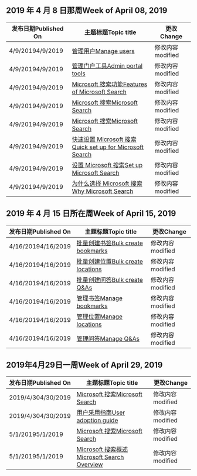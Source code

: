 <!-- This file is generated automatically each week. Changes made to this file will be overwritten.-->




## <a name="week-of-april-08-2019"></a><span data-ttu-id="bb14b-101">2019 年 4 月 8 日那周</span><span class="sxs-lookup"><span data-stu-id="bb14b-101">Week of April 08, 2019</span></span>


| <span data-ttu-id="bb14b-102">发布日期</span><span class="sxs-lookup"><span data-stu-id="bb14b-102">Published On</span></span> |<span data-ttu-id="bb14b-103">主题标题</span><span class="sxs-lookup"><span data-stu-id="bb14b-103">Topic title</span></span> | <span data-ttu-id="bb14b-104">更改</span><span class="sxs-lookup"><span data-stu-id="bb14b-104">Change</span></span> |
|------|------------|--------|
| <span data-ttu-id="bb14b-105">4/9/2019</span><span class="sxs-lookup"><span data-stu-id="bb14b-105">4/9/2019</span></span> | [<span data-ttu-id="bb14b-106">管理用户</span><span class="sxs-lookup"><span data-stu-id="bb14b-106">Manage users</span></span>](/MicrosoftSearch/add-users) | <span data-ttu-id="bb14b-107">修改内容</span><span class="sxs-lookup"><span data-stu-id="bb14b-107">modified</span></span> |
| <span data-ttu-id="bb14b-108">4/9/2019</span><span class="sxs-lookup"><span data-stu-id="bb14b-108">4/9/2019</span></span> | [<span data-ttu-id="bb14b-109">管理门户工具</span><span class="sxs-lookup"><span data-stu-id="bb14b-109">Admin portal tools</span></span>](/MicrosoftSearch/admin-portal-tools) | <span data-ttu-id="bb14b-110">修改内容</span><span class="sxs-lookup"><span data-stu-id="bb14b-110">modified</span></span> |
| <span data-ttu-id="bb14b-111">4/9/2019</span><span class="sxs-lookup"><span data-stu-id="bb14b-111">4/9/2019</span></span> | [<span data-ttu-id="bb14b-112">Microsoft 搜索功能</span><span class="sxs-lookup"><span data-stu-id="bb14b-112">Features of Microsoft Search</span></span>](/MicrosoftSearch/features) | <span data-ttu-id="bb14b-113">修改内容</span><span class="sxs-lookup"><span data-stu-id="bb14b-113">modified</span></span> |
| <span data-ttu-id="bb14b-114">4/9/2019</span><span class="sxs-lookup"><span data-stu-id="bb14b-114">4/9/2019</span></span> | [<span data-ttu-id="bb14b-115">Microsoft 搜索</span><span class="sxs-lookup"><span data-stu-id="bb14b-115">Microsoft Search</span></span>](/MicrosoftSearch/index) | <span data-ttu-id="bb14b-116">修改内容</span><span class="sxs-lookup"><span data-stu-id="bb14b-116">modified</span></span> |
| <span data-ttu-id="bb14b-117">4/9/2019</span><span class="sxs-lookup"><span data-stu-id="bb14b-117">4/9/2019</span></span> | [<span data-ttu-id="bb14b-118">Microsoft 搜索</span><span class="sxs-lookup"><span data-stu-id="bb14b-118">Microsoft Search</span></span>](/MicrosoftSearch/microsoft-search) | <span data-ttu-id="bb14b-119">修改内容</span><span class="sxs-lookup"><span data-stu-id="bb14b-119">modified</span></span> |
| <span data-ttu-id="bb14b-120">4/9/2019</span><span class="sxs-lookup"><span data-stu-id="bb14b-120">4/9/2019</span></span> | [<span data-ttu-id="bb14b-121">快速设置 Microsoft 搜索</span><span class="sxs-lookup"><span data-stu-id="bb14b-121">Quick set up for Microsoft Search</span></span>](/MicrosoftSearch/quick-set-up) | <span data-ttu-id="bb14b-122">修改内容</span><span class="sxs-lookup"><span data-stu-id="bb14b-122">modified</span></span> |
| <span data-ttu-id="bb14b-123">4/9/2019</span><span class="sxs-lookup"><span data-stu-id="bb14b-123">4/9/2019</span></span> | [<span data-ttu-id="bb14b-124">设置 Microsoft 搜索</span><span class="sxs-lookup"><span data-stu-id="bb14b-124">Set up Microsoft Search</span></span>](/MicrosoftSearch/set-up-microsoft-search) | <span data-ttu-id="bb14b-125">修改内容</span><span class="sxs-lookup"><span data-stu-id="bb14b-125">modified</span></span> |
| <span data-ttu-id="bb14b-126">4/9/2019</span><span class="sxs-lookup"><span data-stu-id="bb14b-126">4/9/2019</span></span> | [<span data-ttu-id="bb14b-127">为什么选择 Microsoft 搜索</span><span class="sxs-lookup"><span data-stu-id="bb14b-127">Why Microsoft Search</span></span>](/MicrosoftSearch/why-microsoft-search) | <span data-ttu-id="bb14b-128">修改内容</span><span class="sxs-lookup"><span data-stu-id="bb14b-128">modified</span></span> |


## <a name="week-of-april-15-2019"></a><span data-ttu-id="bb14b-129">2019 年 4 月 15 日所在周</span><span class="sxs-lookup"><span data-stu-id="bb14b-129">Week of April 15, 2019</span></span>


| <span data-ttu-id="bb14b-130">发布日期</span><span class="sxs-lookup"><span data-stu-id="bb14b-130">Published On</span></span> |<span data-ttu-id="bb14b-131">主题标题</span><span class="sxs-lookup"><span data-stu-id="bb14b-131">Topic title</span></span> | <span data-ttu-id="bb14b-132">更改</span><span class="sxs-lookup"><span data-stu-id="bb14b-132">Change</span></span> |
|------|------------|--------|
| <span data-ttu-id="bb14b-133">4/16/2019</span><span class="sxs-lookup"><span data-stu-id="bb14b-133">4/16/2019</span></span> | [<span data-ttu-id="bb14b-134">批量创建书签</span><span class="sxs-lookup"><span data-stu-id="bb14b-134">Bulk create bookmarks</span></span>](/MicrosoftSearch/bulk-create-bookmarks) | <span data-ttu-id="bb14b-135">修改内容</span><span class="sxs-lookup"><span data-stu-id="bb14b-135">modified</span></span> |
| <span data-ttu-id="bb14b-136">4/16/2019</span><span class="sxs-lookup"><span data-stu-id="bb14b-136">4/16/2019</span></span> | [<span data-ttu-id="bb14b-137">批量创建位置</span><span class="sxs-lookup"><span data-stu-id="bb14b-137">Bulk create locations</span></span>](/MicrosoftSearch/bulk-create-locations) | <span data-ttu-id="bb14b-138">修改内容</span><span class="sxs-lookup"><span data-stu-id="bb14b-138">modified</span></span> |
| <span data-ttu-id="bb14b-139">4/16/2019</span><span class="sxs-lookup"><span data-stu-id="bb14b-139">4/16/2019</span></span> | [<span data-ttu-id="bb14b-140">批量创建问答</span><span class="sxs-lookup"><span data-stu-id="bb14b-140">Bulk create Q&As</span></span>](/MicrosoftSearch/bulk-create-qas) | <span data-ttu-id="bb14b-141">修改内容</span><span class="sxs-lookup"><span data-stu-id="bb14b-141">modified</span></span> |
| <span data-ttu-id="bb14b-142">4/16/2019</span><span class="sxs-lookup"><span data-stu-id="bb14b-142">4/16/2019</span></span> | [<span data-ttu-id="bb14b-143">管理书签</span><span class="sxs-lookup"><span data-stu-id="bb14b-143">Manage bookmarks</span></span>](/MicrosoftSearch/manage-bookmarks) | <span data-ttu-id="bb14b-144">修改内容</span><span class="sxs-lookup"><span data-stu-id="bb14b-144">modified</span></span> |
| <span data-ttu-id="bb14b-145">4/16/2019</span><span class="sxs-lookup"><span data-stu-id="bb14b-145">4/16/2019</span></span> | [<span data-ttu-id="bb14b-146">管理位置</span><span class="sxs-lookup"><span data-stu-id="bb14b-146">Manage locations</span></span>](/MicrosoftSearch/manage-locations) | <span data-ttu-id="bb14b-147">修改内容</span><span class="sxs-lookup"><span data-stu-id="bb14b-147">modified</span></span> |
| <span data-ttu-id="bb14b-148">4/16/2019</span><span class="sxs-lookup"><span data-stu-id="bb14b-148">4/16/2019</span></span> | [<span data-ttu-id="bb14b-149">管理问答</span><span class="sxs-lookup"><span data-stu-id="bb14b-149">Manage Q&As</span></span>](/MicrosoftSearch/manage-qas) | <span data-ttu-id="bb14b-150">修改内容</span><span class="sxs-lookup"><span data-stu-id="bb14b-150">modified</span></span> |


## <a name="week-of-april-29-2019"></a><span data-ttu-id="bb14b-151">2019年4月29日一周</span><span class="sxs-lookup"><span data-stu-id="bb14b-151">Week of April 29, 2019</span></span>


| <span data-ttu-id="bb14b-152">发布日期</span><span class="sxs-lookup"><span data-stu-id="bb14b-152">Published On</span></span> |<span data-ttu-id="bb14b-153">主题标题</span><span class="sxs-lookup"><span data-stu-id="bb14b-153">Topic title</span></span> | <span data-ttu-id="bb14b-154">更改</span><span class="sxs-lookup"><span data-stu-id="bb14b-154">Change</span></span> |
|------|------------|--------|
| <span data-ttu-id="bb14b-155">2019/4/30</span><span class="sxs-lookup"><span data-stu-id="bb14b-155">4/30/2019</span></span> | [<span data-ttu-id="bb14b-156">Microsoft 搜索</span><span class="sxs-lookup"><span data-stu-id="bb14b-156">Microsoft Search</span></span>](/MicrosoftSearch/microsoft-search) | <span data-ttu-id="bb14b-157">修改内容</span><span class="sxs-lookup"><span data-stu-id="bb14b-157">modified</span></span> |
| <span data-ttu-id="bb14b-158">2019/4/30</span><span class="sxs-lookup"><span data-stu-id="bb14b-158">4/30/2019</span></span> | [<span data-ttu-id="bb14b-159">用户采用指南</span><span class="sxs-lookup"><span data-stu-id="bb14b-159">User adoption guide</span></span>](/MicrosoftSearch/user-adoption-guide) | <span data-ttu-id="bb14b-160">修改内容</span><span class="sxs-lookup"><span data-stu-id="bb14b-160">modified</span></span> |
| <span data-ttu-id="bb14b-161">5/1/2019</span><span class="sxs-lookup"><span data-stu-id="bb14b-161">5/1/2019</span></span> | [<span data-ttu-id="bb14b-162">Microsoft 搜索</span><span class="sxs-lookup"><span data-stu-id="bb14b-162">Microsoft Search</span></span>](/MicrosoftSearch/microsoft-search) | <span data-ttu-id="bb14b-163">修改内容</span><span class="sxs-lookup"><span data-stu-id="bb14b-163">modified</span></span> |
| <span data-ttu-id="bb14b-164">5/1/2019</span><span class="sxs-lookup"><span data-stu-id="bb14b-164">5/1/2019</span></span> | [<span data-ttu-id="bb14b-165">Microsoft 搜索概述</span><span class="sxs-lookup"><span data-stu-id="bb14b-165">Microsoft Search Overview</span></span>](/MicrosoftSearch/overview-microsoft-search) | <span data-ttu-id="bb14b-166">修改内容</span><span class="sxs-lookup"><span data-stu-id="bb14b-166">modified</span></span> |
